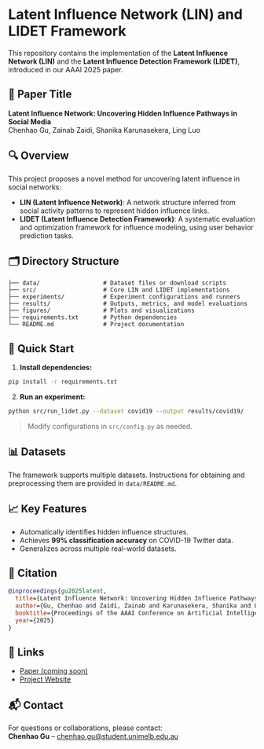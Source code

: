 
# Latent Influence Network (LIN) and LIDET Framework

This repository contains the implementation of the **Latent Influence Network (LIN)** and the **Latent Influence Detection Framework (LIDET)**, introduced in our AAAI 2025 paper.

## 📘 Paper Title
**Latent Influence Network: Uncovering Hidden Influence Pathways in Social Media**  
Chenhao Gu, Zainab Zaidi, Shanika Karunasekera, Ling Luo

## 🔍 Overview

This project proposes a novel method for uncovering latent influence in social networks:

- **LIN (Latent Influence Network)**: A network structure inferred from social activity patterns to represent hidden influence links.
- **LIDET (Latent Influence Detection Framework)**: A systematic evaluation and optimization framework for influence modeling, using user behavior prediction tasks.

## 🗂 Directory Structure

```
├── data/                  # Dataset files or download scripts
├── src/                   # Core LIN and LIDET implementations
├── experiments/           # Experiment configurations and runners
├── results/               # Outputs, metrics, and model evaluations
├── figures/               # Plots and visualizations
├── requirements.txt       # Python dependencies
└── README.md              # Project documentation
```

## 🚀 Quick Start

1. **Install dependencies:**

```bash
pip install -r requirements.txt
```

2. **Run an experiment:**

```bash
python src/run_lidet.py --dataset covid19 --output results/covid19/
```

> Modify configurations in `src/config.py` as needed.

## 📊 Datasets

The framework supports multiple datasets. Instructions for obtaining and preprocessing them are provided in `data/README.md`.

## 📈 Key Features

- Automatically identifies hidden influence structures.
- Achieves **99% classification accuracy** on COVID-19 Twitter data.
- Generalizes across multiple real-world datasets.

## 📄 Citation

```bibtex
@inproceedings{gu2025latent,
  title={Latent Influence Network: Uncovering Hidden Influence Pathways in Social Media},
  author={Gu, Chenhao and Zaidi, Zainab and Karunasekera, Shanika and Luo, Ling},
  booktitle={Proceedings of the AAAI Conference on Artificial Intelligence},
  year={2025}
}
```

## 🔗 Links

- [Paper (coming soon)](https://arxiv.org/abs/...)
- [Project Website](https://gudan.me/lin-lidet)

## 📬 Contact

For questions or collaborations, please contact:  
**Chenhao Gu** – [chenhao.gu@student.unimelb.edu.au](mailto:chenhao.gu@student.unimelb.edu.au)
